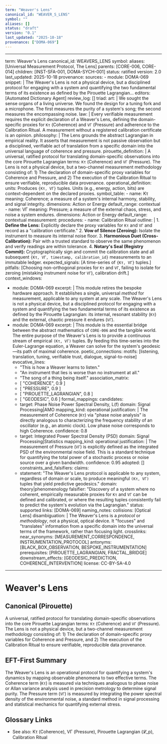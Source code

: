 ```yaml
---
term: "Weaver's Lens"
canonical_id: "WEAVER_S_LENS"
symbol: ""
aliases: []
status: "draft"
version: "0.1"
last_updated: "2025-10-18"
provenance: ["DOMA-069"]
---
```


---
term: Weaver's Lens
canonical_id: WEAVERS_LENS
symbol: 
aliases: [Universal Measurement Protocol, The Lens]
parents: [CORE-006, CORE-014]
children: [INST-SFA-001, DOMA-SYCH-001]
status: ratified
version: 2.0
last_updated: 2025-10-18
provenance:
  sources:
    - module: DOMA-069
      snippet: |
        The Weaver's Lens is not a physical device, but a disciplined protocol for engaging with a system and quantifying the two fundamental terms of its existence as defined by the Pirouette Lagrangian...
  editors: [Automated Dictionary Agent]
  review_log: []
triad:
  art: |
    We sought the sense organs of a living universe. We found the design for a tuning fork and a microphone. The first measures the purity of a system's song; the second measures the encompassing noise.
  law: |
    Every verifiable measurement requires the explicit declaration of a Weaver's Lens, defining the domain-specific proxies for `Kτ` (Coherence) and `VΓ` (Pressure) and adherence to the Calibration Ritual. A measurement without a registered calibration certificate is an opinion.
  philosophy: |
    The Lens grounds the abstract Lagrangian in empirical reality. It asserts that measurement is not passive observation but a disciplined, verifiable act of translation from a specific domain into the universal language of coherence and pressure.
pirouette_definition: |
  A universal, ratified protocol for translating domain-specific observations into the core Pirouette Lagrangian terms: `Kτ` (Coherence) and `VΓ` (Pressure). The Lens is not a physical device, but a two-channel measurement methodology consisting of: 1) The declaration of domain-specific proxy variables for Coherence and Pressure, and 2) The execution of the Calibration Ritual to ensure verifiable, reproducible data provenance.
operational_definition:
  units: Produces `{Kτ, VΓ}` tuples. Units (e.g., energy, action, bits) are context-dependent on the declared proxies.
  symbol_table:
    - name: Kτ
      meaning: Coherence; a measure of a system's internal harmony, stability, and signal integrity.
      dimensions: Action or Energy
      default_range: contextual
    - name: VΓ
      meaning: Pressure; a measure of the external chaos, stress, and noise a system endures.
      dimensions: Action or Energy
      default_range: contextual
  measurement:
    procedures:
      - name: Calibration Ritual
        outline: |
          1.  **Define the Lens:** Explicitly declare the proxy variables for `Kτ` and `VΓ` and record as a "calibration certificate."
          2.  **Vow of Silence (Zeroing):** Isolate the instrument to measure its internal noise floor.
          3.  **Harmonious Duet (Cross-Calibration):** Pair with a trusted standard to observe the same phenomenon and verify readings are within tolerance.
          4.  **Notary's Seal (Registry Commit):** Cryptographically sign and commit the calibration state and all subsequent `{Kτ, VΓ, timestamp, calibration_id}` measurements to an immutable ledger.
        expected_signals: [A time-series of `{Kτ, VΓ}` tuples.]
        pitfalls: [Choosing non-orthogonal proxies for `Kτ` and `VΓ`, failing to isolate for zeroing (mistaking instrument noise for `VΓ`), calibration drift.]
context_windows:
  - module: DOMA-069
    excerpt: |
      This module retires the bespoke hardware approach. It establishes a single, universal *method* for measurement, applicable to any system at any scale. The Weaver's Lens is not a physical device, but a disciplined protocol for engaging with a system and quantifying the two fundamental terms of its existence as defined by the Pirouette Lagrangian: its internal, resonant stability (`Kτ`) and the external, chaotic pressure it endures (`VΓ`).
  - module: DOMA-069
    excerpt: |
      This module is the essential bridge between the abstract mathematics of `CORE-006` and the tangible world. The entire purpose of the Weaver's Lens is to provide a continuous stream of empirical `(Kτ, VΓ)` tuples. By feeding this time-series into the Euler-Lagrange equation, a Weaver can solve for the system's geodesic—its path of maximal coherence.
poetic_connections:
  motifs: [listening, translation, tuning, verifiable trust, dialogue, signal-to-noise]
  evocative_lines:
    - "This is how a Weaver learns to listen."
    - "An instrument that lies is worse than no instrument at all."
    - "The song of a thing being itself."
  association_matrix:
    - [ "COHERENCE", 0.9 ]
    - [ "PRESSURE", 0.9 ]
    - [ "PIROUETTE_LAGRANGIAN", 0.8 ]
    - [ "GEODESIC", 0.6 ]
formal_mappings:
  candidates:
    - target: Phase Noise Power Spectral Density, L(f)
      domain: Signal Processing|AMO
      mapping_kind: operational
      justification: |
        The measurement of Coherence (`Kτ`) via "phase noise analysis" is directly analogous to characterizing the frequency stability of an oscillator (e.g., an atomic clock). Low phase noise corresponds to high Coherence.
      confidence: 0.8
    - target: Integrated Power Spectral Density (PSD)
      domain: Signal Processing|Statistics
      mapping_kind: operational
      justification: |
        The measurement of Pressure (`VΓ`) is explicitly defined as the integrated PSD of the environmental noise field. This is a standard technique for quantifying the total power of a stochastic process or noise source over a given bandwidth.
      confidence: 0.95
  adopted:
    []
constraints_and_falsifiers:
  claims:
    - statement: "The Weaver's Lens protocol is applicable to any system, regardless of domain or scale, to produce meaningful `(Kτ, VΓ)` tuples that yield predictive geodesics."
      domain: theory|phenomenology
      falsifier: "Discovery of a system where no coherent, empirically measurable proxies for `Kτ` and `VΓ` can be defined and calibrated, or where the resulting tuples consistently fail to predict the system's evolution via the Lagrangian."
      status: supported
      links: [DOMA-069]
naming_notes:
  collisions: [Optical Lens]
  disambiguation: |
    The Weaver's Lens is a *protocol* or *methodology*, not a physical, optical device. It "focuses" and "translates" information from a specific domain into the universal terms of the framework, rather than focusing light.
crosslinks:
  near_synonyms: [MEASUREMENT_CORRESPONDENCE, INSTRUMENTATION_PROTOCOL]
  antonyms: [BLACK_BOX_OBSERVATION, BESPOKE_INSTRUMENTATION]
  prerequisites: [PIROUETTE_LAGRANGIAN, FRACTAL_BRIDGE]
  downstream_effects: [GEODESIC_PREDICTION, COHERENCE_INTERVENTION]
license: CC-BY-SA-4.0
---

# Weaver's Lens

## Canonical (Pirouette)
A universal, ratified protocol for translating domain-specific observations into the core Pirouette Lagrangian terms: `Kτ` (Coherence) and `VΓ` (Pressure). The Lens is not a physical device, but a two-channel measurement methodology consisting of: 1) The declaration of domain-specific proxy variables for Coherence and Pressure, and 2) The execution of the Calibration Ritual to ensure verifiable, reproducible data provenance.

## EFT-First Summary
The Weaver's Lens is an operational protocol for quantifying a system's dynamics by mapping observable phenomena to two effective terms. The Coherence term (`Kτ`) is measured via techniques analogous to phase noise or Allan variance analysis used in precision metrology to determine signal purity. The Pressure term (`VΓ`) is measured by integrating the power spectral density of the environmental noise, a standard method in signal processing and statistical mechanics for quantifying external stress.

## Glossary Links
- See also: Kτ (Coherence), VΓ (Pressure), Pirouette Lagrangian (𝓛_p), Calibration Ritual